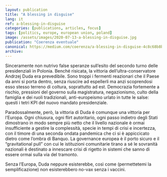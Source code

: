 ```yaml
---
layout: publication
title: "A blessing in disguise"
lang: it
ref: a-blessing-in-disguise
categories: [publications, articles, focus]
tags: [politics, europe, european union, poland]
image: /assets/images/2020-07-13-a-blessing-in-disguise.jpg
publication: "Coerenza eventuale"
canonical: https://medium.com/coerenza/a-blessing-in-disguise-4c8c68b8bb74
archive:
---
```


Sinceramente non nutrivo false speranze sull’esito del secondo turno delle presidenziali in Polonia. Benché risicata, la vittoria dell’ultra-conservatore Andrzej Duda era prevedibile. Sono troppi i fermenti reazionari che il Paese da anni si porta dentro, senza riuscire ad espellerli ma anzi scoprendosi esso stesso terreno di coltura, soprattutto ad est. Democrazia fortemente a rischio, pressioni del governo sulla magistratura, negazionismo, culto della famiglia e dei ruoli tradizionali, anti-europeismo urlato in tutte le salse: questi i tetri KPI del nuovo mandato presidenziale.

Paradossalmente, però, la vittoria di Duda è comunque una vittoria per l’Europa. Ogni chiusura, ogni flirt autoritario, ogni passo indietro degli Stati dimostrano in modo sempre più netto che il livello nazionale è ormai insufficiente a gestire la complessità, specie in tempi di crisi e incertezza, con il timore di una seconda ondata pandemica che ci si è appiccicato dietro come l’ombra di Banquo. La governance europea è il porto sicuro e il “gravitational pull” con cui le istituzioni comunitarie tirano a sé le sovranità nazionali è destinato a innescare crisi di rigetto in sistemi che sanno di essere ormai sulla via del tramonto.

Senza l’Europa, Duda neppure esisterebbe, così come (permettetemi la semplificazione) non esisterebbero no-vax senza i vaccini.
